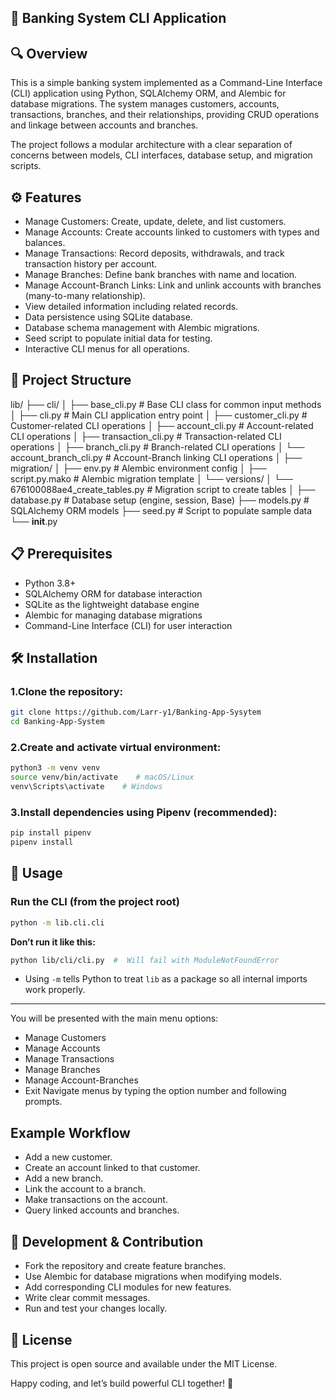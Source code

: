 ## 🏦 Banking System CLI Application

## 🔍 Overview
This is a simple banking system implemented as a Command-Line Interface (CLI) application using Python, SQLAlchemy ORM, and Alembic for database migrations. The system manages customers, accounts, transactions, branches, and their relationships, providing CRUD operations and linkage between accounts and branches.

The project follows a modular architecture with a clear separation of concerns between models, CLI interfaces, database setup, and migration scripts.

## ⚙️ Features
- Manage Customers: Create, update, delete, and list customers.
- Manage Accounts: Create accounts linked to customers with types and balances.
- Manage Transactions: Record deposits, withdrawals, and track transaction history per account.
- Manage Branches: Define bank branches with name and location.
- Manage Account-Branch Links: Link and unlink accounts with branches (many-to-many relationship).
- View detailed information including related records.
- Data persistence using SQLite database.
- Database schema management with Alembic migrations.
- Seed script to populate initial data for testing.
- Interactive CLI menus for all operations.

## 📁 Project Structure
lib/
├── cli/
│   ├── base_cli.py           # Base CLI class for common input methods
│   ├── cli.py                # Main CLI application entry point
│   ├── customer_cli.py       # Customer-related CLI operations
│   ├── account_cli.py        # Account-related CLI operations
│   ├── transaction_cli.py    # Transaction-related CLI operations
│   ├── branch_cli.py         # Branch-related CLI operations
│   └── account_branch_cli.py # Account-Branch linking CLI operations
│
├── migration/
│   ├── env.py                # Alembic environment config
│   ├── script.py.mako        # Alembic migration template
│   └── versions/
│       └── 676100088ae4_create_tables.py # Migration script to create tables
│
├── database.py               # Database setup (engine, session, Base)
├── models.py                 # SQLAlchemy ORM models
├── seed.py                   # Script to populate sample data
└── __init__.py

## 📋 Prerequisites
- Python 3.8+
- SQLAlchemy ORM for database interaction
- SQLite as the lightweight database engine
- Alembic for managing database migrations
- Command-Line Interface (CLI) for user interaction

## 🛠 Installation
### 1.Clone the repository:
```bash
git clone https://github.com/Larr-y1/Banking-App-Sysytem
cd Banking-App-System
```
### 2.Create and activate virtual environment:
```bash
python3 -m venv venv
source venv/bin/activate    # macOS/Linux
venv\Scripts\activate    # Windows
```

### 3.Install dependencies using Pipenv (recommended):
```bash
pip install pipenv
pipenv install
```

## 🚀 Usage
### Run the CLI (from the project root)
```bash
python -m lib.cli.cli
```

**Don’t run it like this:**  
```bash
python lib/cli/cli.py  #  Will fail with ModuleNotFoundError
```

- Using `-m` tells Python to treat `lib` as a package so all internal imports work properly.

---
You will be presented with the main menu options:
- Manage Customers
- Manage Accounts
- Manage Transactions
- Manage Branches
- Manage Account-Branches
- Exit
Navigate menus by typing the option number and following prompts.

## Example Workflow
- Add a new customer.
- Create an account linked to that customer.
- Add a new branch.
- Link the account to a branch.
- Make transactions on the account.
- Query linked accounts and branches.

## 🤝 Development & Contribution
- Fork the repository and create feature branches.
- Use Alembic for database migrations when modifying models.
- Add corresponding CLI modules for new features.
- Write clear commit messages.
- Run and test your changes locally.

## 📄 License
This project is open source and available under the MIT License.

Happy coding, and let’s build powerful CLI together! 🚀

